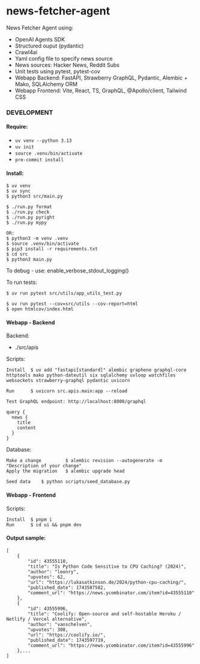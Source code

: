 # news-fetcher-agent

News Fetcher Agent using:

*   OpenAI Agents SDK
*   Structured ouput (pydantic)
*   Crawl4ai
*   Yaml config file to specify news source
*   News sources: Hacker News, Reddit Subs
*   Unit tests using pytest, pytest-cov
*   Webapp Backend: FastAPI, Strawberry GraphQL, Pydantic, Alembic + Mako, SQLAlchemy ORM
*   Webapp Frontend: Vite, React, TS, GraphQL, @Apollo/client, Tailwind CSS

### DEVELOPMENT

#### Require:

*   `uv venv --python 3.13`
*   `uv init`
*   `source .venv/bin/activate`
*   `pre-commit install`

#### Install:

```
$ uv venv
$ uv sync
$ python3 src/main.py

$ ./run.py format
$ ./run.py check
$ ./run.py pyright
$ ./run.py mypy

OR:
$ python3 -m venv .venv
$ source .venv/bin/activate
$ pip3 install -r requirements.txt
$ cd src
$ python3 main.py
```

To debug - use: enable_verbose_stdout_logging()

To run tests:

```
$ uv run pytest src/utils/app_utils_test.py

$ uv run pytest --cov=src/utils --cov-report=html
$ open htmlcov/index.html
```

#### Webapp - Backend

Backend:
- ./src/apis

Scripts:

```
Install  $ uv add "fastapi[standard]" alembic graphene graphql-core httptools mako python-dateutil six sqlalchemy uvloop watchfiles websockets strawberry-graphql pydantic uvicorn

Run      $ uvicorn src.apis.main:app --reload

Test GraphQL endpoint: http://localhost:8000/graphql

query {
  news {
    title
    content
  }
}
```

Database:

```
Make a change         $ alembic revision --autogenerate -m "Description of your change"
Apply the migration   $ alembic upgrade head

Seed data    $ python scripts/seed_database.py

```

#### Webapp - Frontend

Scripts:

```
Install  $ pnpm i
Run      $ cd ui && pnpm dev
```

#### Output sample:

```
[
    {
        "id": 43555110,
        "title": "Is Python Code Sensitive to CPU Caching? (2024)",
        "author": "leonry",
        "upvotes": 62,
        "url": "https://lukasatkinson.de/2024/python-cpu-caching/",
        "published_date": 1743587582,
        "comment_url": "https://news.ycombinator.com/item?id=43555110"
    },
    {
        "id": 43555996,
        "title": "Coolify: Open-source and self-hostable Heroku / Netlify / Vercel alternative",
        "author": "vanschelven",
        "upvotes": 308,
        "url": "https://coolify.io/",
        "published_date": 1743597719,
        "comment_url": "https://news.ycombinator.com/item?id=43555996"
    },...
]
```